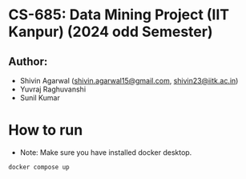 # CS-685: Data Mining Project (IIT Kanpur) (2024 odd Semester)

## Author:
- Shivin Agarwal (shivin.agarwal15@gmail.com, shivin23@iitk.ac.in)
- Yuvraj Raghuvanshi
- Sunil Kumar

# How to run

- Note: Make sure you have installed docker desktop.

```sh
docker compose up
```
